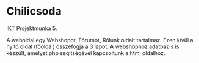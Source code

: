 # Chilicsoda
IKT Projektmunka 5.

A weboldal egy Webshopot, Fórumot, Rólunk oldalt tartalmaz. Ezen kívül a nyitó oldal (főoldal) összefogja a 3 lapot. A webshophoz adatbázis is készült, amelyet php segítségével kapcsoltunk a html oldalhoz.